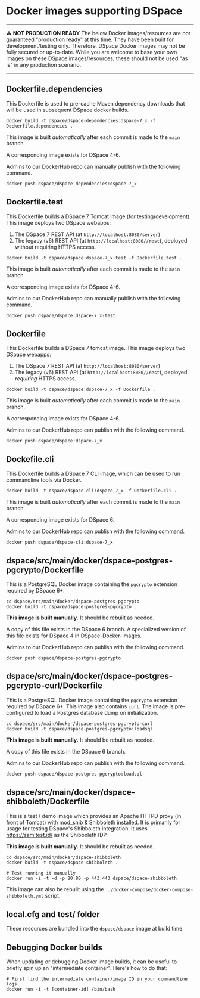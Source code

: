 # Docker images supporting DSpace

***
:warning: **NOT PRODUCTION READY**  The below Docker images/resources are not guaranteed "production ready" at this time. They have been built for development/testing only. Therefore, DSpace Docker images may not be fully secured or up-to-date. While you are welcome to base your own images on these DSpace images/resources, these should not be used "as is" in any production scenario.
***

## Dockerfile.dependencies

This Dockerfile is used to pre-cache Maven dependency downloads that will be used in subsequent DSpace docker builds.
```
docker build -t dspace/dspace-dependencies:dspace-7_x -f Dockerfile.dependencies .
```

This image is built *automatically* after each commit is made to the `main` branch.

A corresponding image exists for DSpace 4-6.

Admins to our DockerHub repo can manually publish with the following command.
```
docker push dspace/dspace-dependencies:dspace-7_x
```

## Dockerfile.test

This Dockerfile builds a DSpace 7 Tomcat image (for testing/development).
This image deploys two DSpace webapps:
1. The DSpace 7 REST API (at `http://localhost:8080/server`)
2. The legacy (v6) REST API (at `http://localhost:8080//rest`), deployed without requiring HTTPS access.

```
docker build -t dspace/dspace:dspace-7_x-test -f Dockerfile.test .
```

This image is built *automatically* after each commit is made to the `main` branch.

A corresponding image exists for DSpace 4-6.

Admins to our DockerHub repo can manually publish with the following command.
```
docker push dspace/dspace:dspace-7_x-test
```

## Dockerfile

This Dockerfile builds a DSpace 7 tomcat image.
This image deploys two DSpace webapps:
1. The DSpace 7 REST API (at `http://localhost:8080/server`)
2. The legacy (v6) REST API (at `http://localhost:8080//rest`), deployed *requiring* HTTPS access.
```
docker build -t dspace/dspace:dspace-7_x -f Dockerfile .
```

This image is built *automatically* after each commit is made to the `main` branch.

A corresponding image exists for DSpace 4-6.

Admins to our DockerHub repo can publish with the following command.
```
docker push dspace/dspace:dspace-7_x
```

## Dockefile.cli

This Dockerfile builds a DSpace 7 CLI image, which can be used to run commandline tools via Docker.
```
docker build -t dspace/dspace-cli:dspace-7_x -f Dockerfile.cli .
```

This image is built *automatically* after each commit is made to the `main` branch.

A corresponding image exists for DSpace 6.

Admins to our DockerHub repo can publish with the following command.
```
docker push dspace/dspace-cli:dspace-7_x
```

## dspace/src/main/docker/dspace-postgres-pgcrypto/Dockerfile

This is a PostgreSQL Docker image containing the `pgcrypto` extension required by DSpace 6+.
```
cd dspace/src/main/docker/dspace-postgres-pgcrypto
docker build -t dspace/dspace-postgres-pgcrypto .
```

**This image is built manually.**  It should be rebuilt as needed.

A copy of this file exists in the DSpace 6 branch.  A specialized version of this file exists for DSpace 4 in DSpace-Docker-Images.

Admins to our DockerHub repo can publish with the following command.
```
docker push dspace/dspace-postgres-pgcrypto
```

## dspace/src/main/docker/dspace-postgres-pgcrypto-curl/Dockerfile

This is a PostgreSQL Docker image containing the `pgcrypto` extension required by DSpace 6+.
This image also contains `curl`.  The image is pre-configured to load a Postgres database dump on initialization.
```
cd dspace/src/main/docker/dspace-postgres-pgcrypto-curl
docker build -t dspace/dspace-postgres-pgcrypto:loadsql .
```

**This image is built manually.**   It should be rebuilt as needed.

A copy of this file exists in the DSpace 6 branch.

Admins to our DockerHub repo can publish with the following command.
```
docker push dspace/dspace-postgres-pgcrypto:loadsql
```

## dspace/src/main/docker/dspace-shibboleth/Dockerfile

This is a test / demo image which provides an Apache HTTPD proxy (in front of Tomcat)
with mod_shib & Shibboleth installed.  It is primarily for usage for
testing DSpace's Shibboleth integration. It uses https://samltest.id/ as the Shibboleth IDP

**This image is built manually.**   It should be rebuilt as needed.

```
cd dspace/src/main/docker/dspace-shibboleth
docker build -t dspace/dspace-shibboleth .

# Test running it manually
docker run -i -t -d -p 80:80 -p 443:443 dspace/dspace-shibboleth
```

This image can also be rebuilt using the `../docker-compose/docker-compose-shibboleth.yml` script.


## local.cfg and test/ folder

These resources are bundled into the `dspace/dspace` image at build time.


## Debugging Docker builds

When updating or debugging Docker image builds, it can be useful to briefly
spin up an "intermediate container".  Here's how to do that:
```
# First find the intermediate container/image ID in your commandline logs
docker run -i -t [container-id] /bin/bash
```
